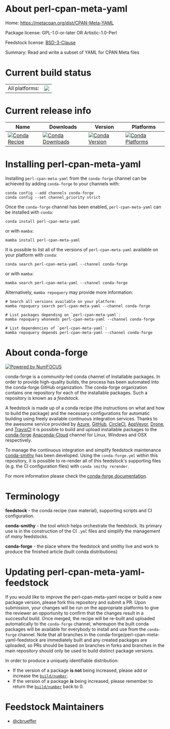 About perl-cpan-meta-yaml
=========================

Home: https://metacpan.org/dist/CPAN-Meta-YAML

Package license: GPL-1.0-or-later OR Artistic-1.0-Perl

Feedstock license: [BSD-3-Clause](https://github.com/conda-forge/perl-cpan-meta-yaml-feedstock/blob/main/LICENSE.txt)

Summary: Read and write a subset of YAML for CPAN Meta files

Current build status
====================


<table><tr><td>All platforms:</td>
    <td>
      <a href="https://dev.azure.com/conda-forge/feedstock-builds/_build/latest?definitionId=17620&branchName=main">
        <img src="https://dev.azure.com/conda-forge/feedstock-builds/_apis/build/status/perl-cpan-meta-yaml-feedstock?branchName=main">
      </a>
    </td>
  </tr>
</table>

Current release info
====================

| Name | Downloads | Version | Platforms |
| --- | --- | --- | --- |
| [![Conda Recipe](https://img.shields.io/badge/recipe-perl--cpan--meta--yaml-green.svg)](https://anaconda.org/conda-forge/perl-cpan-meta-yaml) | [![Conda Downloads](https://img.shields.io/conda/dn/conda-forge/perl-cpan-meta-yaml.svg)](https://anaconda.org/conda-forge/perl-cpan-meta-yaml) | [![Conda Version](https://img.shields.io/conda/vn/conda-forge/perl-cpan-meta-yaml.svg)](https://anaconda.org/conda-forge/perl-cpan-meta-yaml) | [![Conda Platforms](https://img.shields.io/conda/pn/conda-forge/perl-cpan-meta-yaml.svg)](https://anaconda.org/conda-forge/perl-cpan-meta-yaml) |

Installing perl-cpan-meta-yaml
==============================

Installing `perl-cpan-meta-yaml` from the `conda-forge` channel can be achieved by adding `conda-forge` to your channels with:

```
conda config --add channels conda-forge
conda config --set channel_priority strict
```

Once the `conda-forge` channel has been enabled, `perl-cpan-meta-yaml` can be installed with `conda`:

```
conda install perl-cpan-meta-yaml
```

or with `mamba`:

```
mamba install perl-cpan-meta-yaml
```

It is possible to list all of the versions of `perl-cpan-meta-yaml` available on your platform with `conda`:

```
conda search perl-cpan-meta-yaml --channel conda-forge
```

or with `mamba`:

```
mamba search perl-cpan-meta-yaml --channel conda-forge
```

Alternatively, `mamba repoquery` may provide more information:

```
# Search all versions available on your platform:
mamba repoquery search perl-cpan-meta-yaml --channel conda-forge

# List packages depending on `perl-cpan-meta-yaml`:
mamba repoquery whoneeds perl-cpan-meta-yaml --channel conda-forge

# List dependencies of `perl-cpan-meta-yaml`:
mamba repoquery depends perl-cpan-meta-yaml --channel conda-forge
```


About conda-forge
=================

[![Powered by
NumFOCUS](https://img.shields.io/badge/powered%20by-NumFOCUS-orange.svg?style=flat&colorA=E1523D&colorB=007D8A)](https://numfocus.org)

conda-forge is a community-led conda channel of installable packages.
In order to provide high-quality builds, the process has been automated into the
conda-forge GitHub organization. The conda-forge organization contains one repository
for each of the installable packages. Such a repository is known as a *feedstock*.

A feedstock is made up of a conda recipe (the instructions on what and how to build
the package) and the necessary configurations for automatic building using freely
available continuous integration services. Thanks to the awesome service provided by
[Azure](https://azure.microsoft.com/en-us/services/devops/), [GitHub](https://github.com/),
[CircleCI](https://circleci.com/), [AppVeyor](https://www.appveyor.com/),
[Drone](https://cloud.drone.io/welcome), and [TravisCI](https://travis-ci.com/)
it is possible to build and upload installable packages to the
[conda-forge](https://anaconda.org/conda-forge) [Anaconda-Cloud](https://anaconda.org/)
channel for Linux, Windows and OSX respectively.

To manage the continuous integration and simplify feedstock maintenance
[conda-smithy](https://github.com/conda-forge/conda-smithy) has been developed.
Using the ``conda-forge.yml`` within this repository, it is possible to re-render all of
this feedstock's supporting files (e.g. the CI configuration files) with ``conda smithy rerender``.

For more information please check the [conda-forge documentation](https://conda-forge.org/docs/).

Terminology
===========

**feedstock** - the conda recipe (raw material), supporting scripts and CI configuration.

**conda-smithy** - the tool which helps orchestrate the feedstock.
                   Its primary use is in the construction of the CI ``.yml`` files
                   and simplify the management of *many* feedstocks.

**conda-forge** - the place where the feedstock and smithy live and work to
                  produce the finished article (built conda distributions)


Updating perl-cpan-meta-yaml-feedstock
======================================

If you would like to improve the perl-cpan-meta-yaml recipe or build a new
package version, please fork this repository and submit a PR. Upon submission,
your changes will be run on the appropriate platforms to give the reviewer an
opportunity to confirm that the changes result in a successful build. Once
merged, the recipe will be re-built and uploaded automatically to the
`conda-forge` channel, whereupon the built conda packages will be available for
everybody to install and use from the `conda-forge` channel.
Note that all branches in the conda-forge/perl-cpan-meta-yaml-feedstock are
immediately built and any created packages are uploaded, so PRs should be based
on branches in forks and branches in the main repository should only be used to
build distinct package versions.

In order to produce a uniquely identifiable distribution:
 * If the version of a package **is not** being increased, please add or increase
   the [``build/number``](https://docs.conda.io/projects/conda-build/en/latest/resources/define-metadata.html#build-number-and-string).
 * If the version of a package **is** being increased, please remember to return
   the [``build/number``](https://docs.conda.io/projects/conda-build/en/latest/resources/define-metadata.html#build-number-and-string)
   back to 0.

Feedstock Maintainers
=====================

* [@cbrueffer](https://github.com/cbrueffer/)

